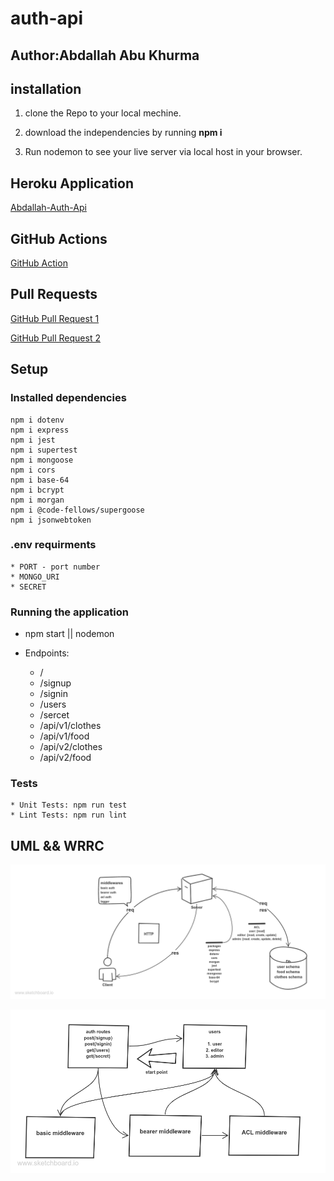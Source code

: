 # auth-api

## Author:Abdallah Abu Khurma

## installation

1. clone the Repo to your local mechine.

2. download the independencies by running **npm i**

3. Run nodemon to see your live server via local host in your browser.

## Heroku Application

[Abdallah-Auth-Api](https://abdallah-auth-api.herokuapp.com/)

## GitHub Actions

[GitHub Action](https://github.com/AbdallahAbuKhurma/auth-api/actions)

## Pull Requests

[GitHub Pull Request 1](https://github.com/AbdallahAbuKhurma/auth-api/pull/1)

[GitHub Pull Request 2](https://github.com/AbdallahAbuKhurma/auth-api/pull/2)

## Setup

### Installed dependencies

    npm i dotenv
    npm i express
    npm i jest 
    npm i supertest
    npm i mongoose 
    npm i cors
    npm i base-64
    npm i bcrypt
    npm i morgan
    npm i @code-fellows/supergoose
    npm i jsonwebtoken

### .env requirments

    * PORT - port number
    * MONGO_URI
    * SECRET

### Running the application

* npm start || nodemon

* Endpoints:
  * /
  * /signup
  * /signin
  * /users
  * /sercet
  * /api/v1/clothes
  * /api/v1/food
  * /api/v2/clothes
  * /api/v2/food

### Tests

    * Unit Tests: npm run test
    * Lint Tests: npm run lint

## UML && WRRC

![class07](/assets/class08.png)

![class07](/assets/class081.png)
